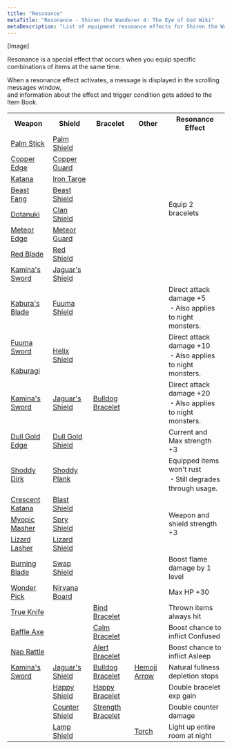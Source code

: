 ```yaml
---
title: "Resonance"
metaTitle: "Resonance - Shiren the Wanderer 4: The Eye of God Wiki"
metaDescription: "List of equipment resonance effects for Shiren the Wanderer 4: The Eye of God and the Devil's Navel."
---
```


<div id="resonanceImage" class="pageTopImage">
  <p>[Image]</p>
</div>

Resonance is a special effect that occurs when you equip specific combinations of items at the same time.

When a resonance effect activates, a message is displayed in the scrolling messages window,<br/>and information about the effect and trigger condition gets added to the Item Book.

<table>
  <tr>
    <th>Weapon</th>
    <th>Shield</th>
    <th>Bracelet</th>
    <th>Other</th>
    <th>Resonance Effect</th>
  </tr>
  <tr>
    <td class="highlightYellow"><a href="/shiren-5/items/weapons#palm-stick">Palm Stick</a></td>
    <td class="highlightGray"><a href="/shiren-5/items/shields#palm-shield">Palm Shield</a></td>
    <td></td>
    <td></td>
    <td rowspan="8">Equip 2 bracelets</td>
  </tr>
  <tr>
    <td class="highlightYellow"><a href="/shiren-5/items/weapons#copper-blade">Copper Edge</a></td>
    <td class="highlightGray"><a href="/shiren-5/items/shields#copper-guard">Copper Guard</a></td>
    <td></td>
    <td></td>
  </tr>
  <tr>
    <td class="highlightYellow"><a href="/shiren-5/items/weapons#katana">Katana</a></td>
    <td class="highlightGray"><a href="/shiren-5/items/shields#iron-targe">Iron Targe</a></td>
    <td></td>
    <td></td>
  </tr>
  <tr>
    <td class="highlightYellow"><a href="/shiren-5/items/weapons#beast-fang">Beast Fang</a></td>
    <td class="highlightGray"><a href="/shiren-5/items/shields#beast-shield">Beast Shield</a></td>
    <td></td>
    <td></td>
  </tr>
  <tr>
    <td class="highlightYellow"><a href="/shiren-5/items/weapons#dotanuki">Dotanuki</a></td>
    <td class="highlightGray"><a href="/shiren-5/items/shields#clan-shield">Clan Shield</a></td>
    <td></td>
    <td></td>
  </tr>
  <tr>
    <td class="highlightYellow"><a href="/shiren-5/items/weapons#meteor-edge">Meteor Edge</a></td>
    <td class="highlightGray"><a href="/shiren-5/items/shields#meteor-guard">Meteor Guard</a></td>
    <td></td>
    <td></td>
  </tr>
  <tr>
    <td class="highlightYellow"><a href="/shiren-5/items/weapons#red-blade">Red Blade</a></td>
    <td class="highlightGray"><a href="/shiren-5/items/shields#red-shield">Red Shield</a></td>
    <td></td>
    <td></td>
  </tr>
  <tr>
    <td class="highlightYellow"><a href="/shiren-5/items/weapons#kamina's-sword">Kamina's Sword</a></td>
    <td class="highlightGray"><a href="/shiren-5/items/shields#jaguar's-shield">Jaguar's Shield</a></td>
    <td></td>
    <td></td>
  </tr>
  <tr>
    <td class="highlightYellow"><a href="/shiren-5/items/weapons#kabura's-blade">Kabura's Blade</a></td>
    <td class="highlightGray"><a href="/shiren-5/items/shields#fuuma-shield">Fuuma Shield</a></td>
    <td></td>
    <td></td>
    <td>Direct attack damage +5<br/>・Also applies to night monsters.</td>
  </tr>
  <tr>
    <td class="highlightYellow"><a href="/shiren-5/items/weapons#fuuma-sword">Fuuma Sword</a></td>
    <td rowspan="2" class="highlightGray"><a href="/shiren-5/items/shields#helix-shield">Helix Shield</a></td>
    <td></td>
    <td></td>
    <td rowspan="2">Direct attack damage +10<br/>・Also applies to night monsters.</td>
  </tr>
  <tr>
    <td class="highlightYellow"><a href="/shiren-5/items/weapons#kaburagi">Kaburagi</a></td>
    <td></td>
    <td></td>
  </tr>
  <tr>
    <td class="highlightYellow"><a href="/shiren-5/items/weapons#kamina's-sword">Kamina's Sword</a></td>
    <td class="highlightGray"><a href="/shiren-5/items/shields#jaguar's-shield">Jaguar's Shield</a></td>
    <td class="highlightLightblue"><a href="/shiren-5/items/bracelets#bulldog-bracelet">Bulldog Bracelet</a></td>
    <td></td>
    <td>Direct attack damage +20<br/>・Also applies to night monsters.</td>
  </tr>
  <tr>
    <td class="highlightYellow"><a href="/shiren-5/items/weapons#dull-gold-edge">Dull Gold Edge</a></td>
    <td class="highlightGray"><a href="/shiren-5/items/shields#dull-gold-shield">Dull Gold Shield</a></td>
    <td></td>
    <td></td>
    <td>Current and Max strength +3</td>
  </tr>
  <tr>
    <td class="highlightYellow"><a href="/shiren-5/items/weapons#shoddy-dirk">Shoddy Dirk</a></td>
    <td class="highlightGray"><a href="/shiren-5/items/shields#shoddy-plank">Shoddy Plank</a></td>
    <td></td>
    <td></td>
    <td>Equipped items won't rust<br/>・Still degrades through usage.</td>
  </tr>
  <tr>
    <td class="highlightYellow"><a href="/shiren-5/items/weapons#crescent-katana">Crescent Katana</a></td>
    <td class="highlightGray"><a href="/shiren-5/items/shields#blast-shield">Blast Shield</a></td>
    <td></td>
    <td></td>
    <td rowspan="3">Weapon and shield strength +3</td>
  </tr>
  <tr>
    <td class="highlightYellow"><a href="/shiren-5/items/weapons#myopic-masher">Myopic Masher</a></td>
    <td class="highlightGray"><a href="/shiren-5/items/shields#spry-shield">Spry Shield</a></td>
    <td></td>
    <td></td>
  </tr>
  <tr>
    <td class="highlightYellow"><a href="/shiren-5/items/weapons#lizard-lasher">Lizard Lasher</a></td>
    <td class="highlightGray"><a href="/shiren-5/items/shields#lizard-shield">Lizard Shield</a></td>
    <td></td>
    <td></td>
  </tr>
  <tr>
    <td class="highlightYellow"><a href="/shiren-5/items/weapons#burning-blade">Burning Blade</a></td>
    <td class="highlightGray"><a href="/shiren-5/items/shields#swap-shield">Swap Shield</a></td>
    <td></td>
    <td></td>
    <td>Boost flame damage by 1 level</td>
  </tr>
  <tr>
    <td class="highlightYellow"><a href="/shiren-5/items/weapons#wonder-pick">Wonder Pick</a></td>
    <td class="highlightGray"><a href="/shiren-5/items/shields#nirvana-board">Nirvana Board</a></td>
    <td></td>
    <td></td>
    <td>Max HP +30</td>
  </tr>
  <tr>
    <td class="highlightYellow"><a href="/shiren-5/items/weapons#true-knife">True Knife</a></td>
    <td></td>
    <td class="highlightLightblue"><a href="/shiren-5/items/bracelets#bind-bracelet">Bind Bracelet</a></td>
    <td></td>
    <td>Thrown items always hit</td>
  </tr>
  <tr>
    <td class="highlightYellow"><a href="/shiren-5/items/weapons#baffle-axe">Baffle Axe</a></td>
    <td></td>
    <td class="highlightLightblue"><a href="/shiren-5/items/bracelets#calm-bracelet">Calm Bracelet</a></td>
    <td></td>
    <td>Boost chance to inflict Confused</td>
  </tr>
  <tr>
    <td class="highlightYellow"><a href="/shiren-5/items/weapons#nap-rattle">Nap Rattle</a></td>
    <td></td>
    <td class="highlightLightblue"><a href="/shiren-5/items/bracelets#alert-bracelet">Alert Bracelet</a></td>
    <td></td>
    <td>Boost chance to inflict Asleep</td>
  </tr>
  <tr>
    <td class="highlightYellow"><a href="/shiren-5/items/weapons#kamina's-sword">Kamina's Sword</a></td>
    <td class="highlightGray"><a href="/shiren-5/items/shields#jaguar's-shield">Jaguar's Shield</a></td>
    <td class="highlightLightblue"><a href="/shiren-5/items/bracelets#bulldog-bracelet">Bulldog Bracelet</a></td>
    <td class="highlightOrange"><a href="/shiren-5/items/projectiles#hemoji-arrow">Hemoji Arrow</a></td>
    <td>Natural fullness depletion stops</td>
  </tr>
  <tr>
    <td></td>
    <td class="highlightGray"><a href="/shiren-5/items/shields#happy-shield">Happy Shield</a></td>
    <td class="highlightLightblue"><a href="/shiren-5/items/bracelets#happy-bracelet">Happy Bracelet</a></td>
    <td></td>
    <td>Double bracelet exp gain</td>
  </tr>
  <tr>
    <td></td>
    <td class="highlightGray"><a href="/shiren-5/items/shields#counter-shield">Counter Shield</a></td>
    <td class="highlightLightblue"><a href="/shiren-5/items/bracelets#strength-bracelet">Strength Bracelet</a></td>
    <td></td>
    <td>Double counter damage</td>
  </tr>
  <tr>
    <td></td>
    <td class="highlightGray"><a href="/shiren-5/items/shields#lamp-shield">Lamp Shield</a></td>
    <td></td>
    <td class="highlightOrange"><a href="/shiren-5/items/weapons#torch">Torch</a></td>
    <td>Light up entire room at night</td>
  </tr>
</table>
